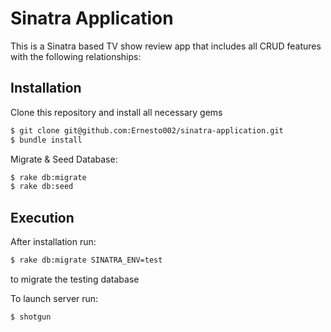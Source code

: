 # Sinatra Application

This is a Sinatra based TV show review app that includes all CRUD features with the following relationships:


## Installation 

Clone this repository and install all necessary gems

```bash
$ git clone git@github.com:Ernesto002/sinatra-application.git
$ bundle install
```

Migrate & Seed Database:

```bash
$ rake db:migrate
$ rake db:seed
```

## Execution

After installation run: 

```bash
$ rake db:migrate SINATRA_ENV=test
```
to migrate the testing database

To launch server run:

```bash
$ shotgun
```
